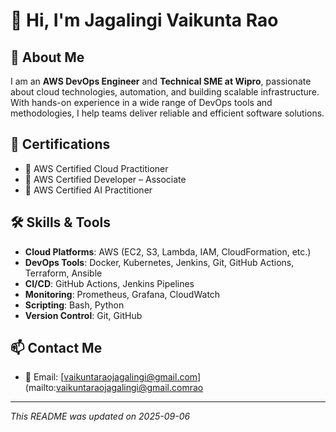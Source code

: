 # 👋 Hi, I'm Jagalingi Vaikunta Rao

## 🚀 About Me
I am an **AWS DevOps Engineer** and **Technical SME at Wipro**, passionate about cloud technologies, automation, and building scalable infrastructure. With hands-on experience in a wide range of DevOps tools and methodologies, I help teams deliver reliable and efficient software solutions.

## 🎯 Certifications
- 🏅 AWS Certified Cloud Practitioner
- 🏅 AWS Certified Developer – Associate
- 🧠 AWS Certified AI Practitioner

## 🛠️ Skills & Tools
- **Cloud Platforms**: AWS (EC2, S3, Lambda, IAM, CloudFormation, etc.)
- **DevOps Tools**: Docker, Kubernetes, Jenkins, Git, GitHub Actions, Terraform, Ansible
- **CI/CD**: GitHub Actions, Jenkins Pipelines
- **Monitoring**: Prometheus, Grafana, CloudWatch
- **Scripting**: Bash, Python
- **Version Control**: Git, GitHub

## 📫 Contact Me
- 📧 Email: [vaikuntaraojagalingi@gmail.com](mailto:vaikuntaraojagalingi@gmail.comrao

---

_This README was updated on 2025-09-06_

